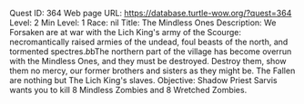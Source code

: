 Quest ID: 364
Web page URL: https://database.turtle-wow.org/?quest=364
Level: 2
Min Level: 1
Race: nil
Title: The Mindless Ones
Description: We Forsaken are at war with the Lich King's army of the Scourge: necromantically raised armies of the undead, foul beasts of the north, and tormented spectres.$b$bThe northern part of the village has become overrun with the Mindless Ones, and they must be destroyed. Destroy them, show them no mercy, our former brothers and sisters as they might be. The Fallen are nothing but The Lich King's slaves.
Objective: Shadow Priest Sarvis wants you to kill 8 Mindless Zombies and 8 Wretched Zombies.
